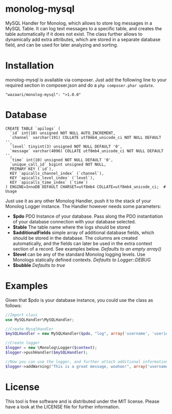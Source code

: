 monolog-mysql
=============

MySQL Handler for Monolog, which allows to store log messages in a MySQL Table.
It can log text messages to a specific table, and creates the table automatically if it does not exist.
The class further allows to dynamically add extra attributes, which are stored in a separate database field, and can be used for later analyzing and sorting.

# Installation
monolog-mysql is available via composer. Just add the following line to your required section in composer.json and do a `php composer.phar update`.

```
"wazaari/monolog-mysql": ">1.0.0"
```
# Database

~~~
CREATE TABLE `apilogs` (
  `id` int(10) unsigned NOT NULL AUTO_INCREMENT,
  `channel` varchar(191) COLLATE utf8mb4_unicode_ci NOT NULL DEFAULT '',
  `level` tinyint(3) unsigned NOT NULL DEFAULT '0',
  `message` varchar(4096) COLLATE utf8mb4_unicode_ci NOT NULL DEFAULT '',
  `time` int(10) unsigned NOT NULL DEFAULT '0',
  `unique_call_id` bigint unsigned NOT NULL,
  PRIMARY KEY (`id`),
  KEY `apicalls_channel_index` (`channel`),
  KEY `apicalls_level_index` (`level`),
  KEY `apicalls_time_index` (`time`)
) ENGINE=InnoDB DEFAULT CHARSET=utf8mb4 COLLATE=utf8mb4_unicode_ci;  # Usage
~~~

Just use it as any other Monolog Handler, push it to the stack of your Monolog Logger instance. The Handler however needs some parameters:

- **$pdo** PDO Instance of your database. Pass along the PDO instantiation of your database connection with your database selected.
- **$table** The table name where the logs should be stored
- **$additionalFields** simple array of additional database fields, which should be stored in the database. The columns are created automatically, and the fields can later be used in the extra context section of a record. See examples below. _Defaults to an empty array()_
- **$level** can be any of the standard Monolog logging levels. Use Monologs statically defined contexts. _Defaults to Logger::DEBUG_
- **$bubble** _Defaults to true_

# Examples
Given that $pdo is your database instance, you could use the class as follows:

```php
//Import class
use MySQLHandler\MySQLHandler;

//Create MysqlHandler
$mySQLHandler = new MySQLHandler($pdo, "log", array('username', 'userid'), \Monolog\Logger::DEBUG);

//Create logger
$logger = new \Monolog\Logger($context);
$logger->pushHandler($mySQLHandler);

//Now you can use the logger, and further attach additional information
$logger->addWarning("This is a great message, woohoo!", array('username'  => 'John Doe', 'userid'  => 245));
```

# License
This tool is free software and is distributed under the MIT license. Please have a look at the LICENSE file for further information.
